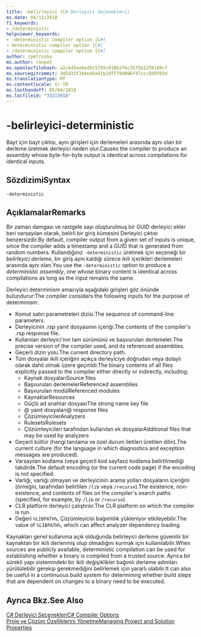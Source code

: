 ```yaml
---
title: -belirleyici (C# Derleyici Seçenekleri)
ms.date: 04/12/2018
f1_keywords:
- /deterministic
helpviewer_keywords:
- -deterministic compiler option [C#]
- deterministic compiler option [C#]
- /deterministic compiler option [C#]
author: rpetrusha
ms.author: ronpet
ms.openlocfilehash: a2cb45ea6ed5c5795c910b2f6c3575b12f8189cf
ms.sourcegitcommit: 3d5d33f384eeba41b2dff79d096f47ccc8d8f03d
ms.translationtype: MT
ms.contentlocale: tr-TR
ms.lasthandoff: 05/04/2018
ms.locfileid: "33213918"
---
```

# <a name="-deterministic"></a><span data-ttu-id="55e22-102">-belirleyici</span><span class="sxs-lookup"><span data-stu-id="55e22-102">-deterministic</span></span>

<span data-ttu-id="55e22-103">Bayt için bayt çıktısı, aynı girişleri için derlemeleri arasında aynı olan bir derleme üretmek derleyici neden olur.</span><span class="sxs-lookup"><span data-stu-id="55e22-103">Causes the compiler to produce an assembly whose byte-for-byte output is identical across compilations for identical inputs.</span></span> 

## <a name="syntax"></a><span data-ttu-id="55e22-104">Sözdizimi</span><span class="sxs-lookup"><span data-stu-id="55e22-104">Syntax</span></span>

```
-deterministic
```

## <a name="remarks"></a><span data-ttu-id="55e22-105">Açıklamalar</span><span class="sxs-lookup"><span data-stu-id="55e22-105">Remarks</span></span>

<span data-ttu-id="55e22-106">Bir zaman damgası ve rastgele sayı oluşturulmuş bir GUID derleyici ekler beri varsayılan olarak, belirli bir giriş kümesini Derleyici çıktısı benzersizdir.</span><span class="sxs-lookup"><span data-stu-id="55e22-106">By default, compiler output from a given set of inputs is unique, since the compiler adds a timestamp and a GUID that is generated from random numbers.</span></span> <span data-ttu-id="55e22-107">Kullandığınız `-deterministic` üretmek için seçeneği bir *belirleyici derleme*, bir giriş aynı kaldığı sürece ikili içerikleri derlemeleri arasında aynı olan.</span><span class="sxs-lookup"><span data-stu-id="55e22-107">You use the `-deterministic` option to produce a *deterministic assembly*, one whose binary content is identical across compilations as long as the input remains the same.</span></span>

<span data-ttu-id="55e22-108">Derleyici determinism amacıyla aşağıdaki girişleri göz önünde bulundurur:</span><span class="sxs-lookup"><span data-stu-id="55e22-108">The compiler considers the following inputs for the purpose of determinism:</span></span>

- <span data-ttu-id="55e22-109">Komut satırı parametreleri dizisi.</span><span class="sxs-lookup"><span data-stu-id="55e22-109">The sequence of command-line parameters.</span></span>
- <span data-ttu-id="55e22-110">Derleyicinin .rsp yanıt dosyasının içeriği.</span><span class="sxs-lookup"><span data-stu-id="55e22-110">The contents of the compiler's .rsp response file.</span></span>
- <span data-ttu-id="55e22-111">Kullanılan derleyici'nın tam sürümünü ve başvurulan derlemeler.</span><span class="sxs-lookup"><span data-stu-id="55e22-111">The precise version of the compiler used, and its referenced assemblies.</span></span>
- <span data-ttu-id="55e22-112">Geçerli dizin yolu.</span><span class="sxs-lookup"><span data-stu-id="55e22-112">The current directory path.</span></span>
- <span data-ttu-id="55e22-113">Tüm dosyalar ikili içeriğini açıkça derleyiciye doğrudan veya dolaylı olarak dahil olmak üzere geçirildi:</span><span class="sxs-lookup"><span data-stu-id="55e22-113">The binary contents of all files explicitly passed to the compiler either directly or indirectly, including:</span></span>
    - <span data-ttu-id="55e22-114">Kaynak dosyaları</span><span class="sxs-lookup"><span data-stu-id="55e22-114">Source files</span></span>
    - <span data-ttu-id="55e22-115">Başvurulan derlemeler</span><span class="sxs-lookup"><span data-stu-id="55e22-115">Referenced assemblies</span></span>
    - <span data-ttu-id="55e22-116">Başvurulan modül</span><span class="sxs-lookup"><span data-stu-id="55e22-116">Referenced modules</span></span>
    - <span data-ttu-id="55e22-117">Kaynaklar</span><span class="sxs-lookup"><span data-stu-id="55e22-117">Resources</span></span>
    - <span data-ttu-id="55e22-118">Güçlü ad anahtar dosyası</span><span class="sxs-lookup"><span data-stu-id="55e22-118">The strong name key file</span></span>
    - <span data-ttu-id="55e22-119">@ yanıt dosyaları</span><span class="sxs-lookup"><span data-stu-id="55e22-119">@ response files</span></span>
    - <span data-ttu-id="55e22-120">Çözümleyiciler</span><span class="sxs-lookup"><span data-stu-id="55e22-120">Analyzers</span></span>
    - <span data-ttu-id="55e22-121">Rulesets</span><span class="sxs-lookup"><span data-stu-id="55e22-121">Rulesets</span></span>
    - <span data-ttu-id="55e22-122">Çözümleyicileri tarafından kullanılan ek dosyalar</span><span class="sxs-lookup"><span data-stu-id="55e22-122">Additional files that may be used by analyzers</span></span>
- <span data-ttu-id="55e22-123">Geçerli kültür (hangi tanılama ve özel durum iletileri üretilen dilin).</span><span class="sxs-lookup"><span data-stu-id="55e22-123">The current culture (for the language in which diagnostics and exception messages are produced).</span></span>
- <span data-ttu-id="55e22-124">Varsayılan kodlama (veya geçerli kod sayfası) kodlama belirtilmediği takdirde.</span><span class="sxs-lookup"><span data-stu-id="55e22-124">The default encoding (or the current code page) if the encoding is not specified.</span></span>
- <span data-ttu-id="55e22-125">Varlığı, varlığı olmayan ve derleyicinin arama yolları dosyaların içeriğini (örneğin, tarafından belirtilen `/lib` veya `/recurse`).</span><span class="sxs-lookup"><span data-stu-id="55e22-125">The existence, non-existence, and contents of files on the compiler's search paths (specified, for example, by `/lib` or `/recurse`).</span></span>
- <span data-ttu-id="55e22-126">CLR platform derleyici çalıştırılır.</span><span class="sxs-lookup"><span data-stu-id="55e22-126">The CLR platform on which the compiler is run.</span></span>
- <span data-ttu-id="55e22-127">Değeri `%LIBPATH%`, Çözümleyicisi bağımlılık yükleniyor etkileyebilir.</span><span class="sxs-lookup"><span data-stu-id="55e22-127">The value of `%LIBPATH%`, which can affect analyzer dependency loading.</span></span>

<span data-ttu-id="55e22-128">Kaynakları genel kullanıma açık olduğunda belirleyici derleme güvenilir bir kaynaktan bir ikili derlenmiş olup olmadığını kurmak için kullanılabilir.</span><span class="sxs-lookup"><span data-stu-id="55e22-128">When sources are publicly available, deterministic compilation can be used for establishing whether a binary is compiled from a trusted source.</span></span> <span data-ttu-id="55e22-129">Ayrıca bir sürekli yapı sistemindeki bir ikili değişiklikler bağımlı derleme adımları yürütülebilir gerekip gerekmediğini belirlemek için yararlı olabilir.</span><span class="sxs-lookup"><span data-stu-id="55e22-129">It can also be useful in a continuous build system for determining whether build steps that are dependent on changes to a binary need to be executed.</span></span> 

## <a name="see-also"></a><span data-ttu-id="55e22-130">Ayrıca Bkz.</span><span class="sxs-lookup"><span data-stu-id="55e22-130">See Also</span></span>  
 [<span data-ttu-id="55e22-131">C# Derleyici Seçenekleri</span><span class="sxs-lookup"><span data-stu-id="55e22-131">C# Compiler Options</span></span>](../../../csharp/language-reference/compiler-options/index.md)  
 [<span data-ttu-id="55e22-132">Proje ve Çözüm Özelliklerini Yönetme</span><span class="sxs-lookup"><span data-stu-id="55e22-132">Managing Project and Solution Properties</span></span>](/visualstudio/ide/managing-project-and-solution-properties)

